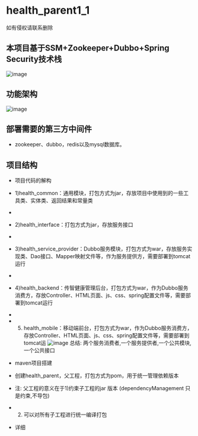 # health_parent1_1
如有侵权请联系删除
## 本项目基于SSM+Zookeeper+Dubbo+Spring Security技术栈
![image](https://user-images.githubusercontent.com/32232106/161420988-e3167b91-28b5-414e-b90c-6cbc84f871c5.png)

## 功能架构
![image](https://user-images.githubusercontent.com/32232106/161421682-692ca965-d4d4-4ec8-b852-77e936d7f243.png)

## 部署需要的第三方中间件
* zookeeper、dubbo，redis以及mysql数据库。

## 项目结构
* 项目代码的解构
* 1)health_common：通用模块，打包方式为jar，存放项目中使用到的一些工具类、实体类、返回结果和常量类
* 
* 2)health_interface：打包方式为jar，存放服务接口
* 
* 3)health_service_provider：Dubbo服务模块，打包方式为war，存放服务实现类、Dao接口、Mapper映射文件等，作为服务提供方，需要部署到tomcat运行
* 
* 4)health_backend：传智健康管理后台，打包方式为war，作为Dubbo服务消费方，存放Controller、HTML页面、js、css、spring配置文件等，需要部署到tomcat运行
* 
* 5) health_mobile：移动端前台，打包方式为war，作为Dubbo服务消费方，存放Controller、HTML页面、js、css、spring配置文件等，需要部署到tomcat运
![image](https://user-images.githubusercontent.com/32232106/161421701-a8530cab-f392-4719-b61b-7220fafa2c45.png)
总结:
	两个服务消费者,一个服务提供者,一个公共模块,一个公共接口
*  maven项目搭建
*  创建health_parent，父工程，打包方式为pom，用于统一管理依赖版本
* 注: 父工程的意义在于1)约束子工程的jar 版本  (dependencyManagement 只是约束,不导包)
* 2) 可以对所有子工程进行统一编译打包

* 详细
